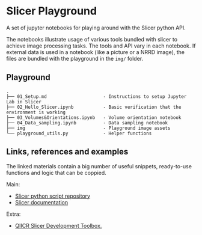 # Slicer Playground

A set of jupyter notebooks for playing around with the Slicer python API.

The notebooks illustrate usage of various tools bundled with slicer to achieve image processing tasks. The tools and API vary in each notebook. If external data is used in a notebook (like a picture or a NRRD image), the files are bundled with the playground in the `img/` folder.

## Playground

```
.
├── 01_Setup.md                     - Instructions to setup Jupyter Lab in Slicer
├── 02_Hello_Slicer.ipynb           - Basic verification that the environment is working
├── 03_Volumes&Orientations.ipynb   - Volume orientation notebook
├── 04_Data_sampling.ipynb          - Data sampling notebook
├── img                             - Playground image assets
└── playground_utils.py             - Helper functions
```
## Links, references and examples

The linked materials contain a big number of useful snippets, ready-to-use functions and logic that can be coppied.

Main:

- [Slicer python script repository](https://www.slicer.org/wiki/Documentation/Nightly/ScriptRepository)
- [Slicer documentation](https://slicer.readthedocs.io/en/latest/index.html)

Extra:

- [QIICR Slicer Development Toolbox.](https://github.com/QIICR/SlicerDevelopmentToolbox/blob/master/SlicerDevelopmentToolboxUtils/mixins.py)
